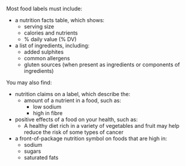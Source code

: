 Most food labels must include:

- a nutrition facts table, which shows:
    - serving size
    - calories and nutrients
    - % daily value (% DV)
- a list of ingredients, including:
    - added sulphites
    - common allergens
    - gluten sources (when present as ingredients or components of ingredients)

You may also find:

- nutrition claims on a label, which describe the:
    - amount of a nutrient in a food, such as:
        - low sodium
        - high in fibre
- positive effects of a food on your health, such as:
    - A healthy diet rich in a variety of vegetables and fruit may help reduce the risk of some types of cancer
- a front-of-package nutrition symbol on foods that are high in:
    - sodium
    - sugars
    - saturated fats

